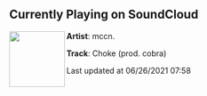 ## Currently Playing on SoundCloud

[<img align="left" width="100" src="https://i1.sndcdn.com/artworks-iCKeyL8zY0YYqzho-ECkUAg-t500x500.jpg">](https://soundcloud.com/sadmccn/choke-prod-cobra)

**Artist**: mccn. 

**Track**: Choke (prod. cobra)

Last updated at 06/26/2021 07:58
